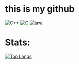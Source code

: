 # this is my github

![C++](https://img.shields.io/badge/c++-%23191970.svg?style=for-the-badge&logo=c%2B%2B&logoColor=white)
![C](https://img.shields.io/badge/c-%236495ED.svg?style=for-the-badge&logo=c&logoColor=white)
![java](https://img.shields.io/badge/java-%23FFA500.svg?style=for-the-badge&logo=java&logoColor=white)

#  Stats:

[![Top Langs](https://github-readme-stats.vercel.app/api/top-langs/?username=paan1&layout=compact)](https://github.com/paan1/github-readme-stats)




